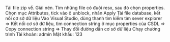 Tải file zip về. Giải nén. Tìm những file có đuôi resx, sau đó chọn properties. Chọn mục Attributes, tick vào ô unblock, nhấn Apply 
Tải file database, kết nối cơ sở dữ liệu
Vào Visual Studio, dùng thanh tìm kiếm tìm sever explorer => Kết nối cơ sở dữ liệu, tìm connection string ở mục properties của CSDL => Copy connection string => Thay đổi đường dẫn cơ sở dữ liệu
Chạy chương trình
Tài khoản: admin
Mật khẩu: 123
